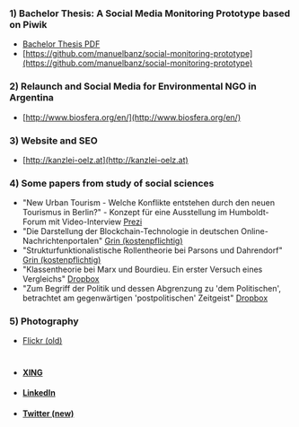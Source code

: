 
### 1) Bachelor Thesis: A Social Media Monitoring Prototype based on Piwik
- [Bachelor Thesis PDF](https://www.dropbox.com/s/9gi2v88z3fwjryh/Bachelorarbeit_Manuel_Banz.pdf?dl=0)
- [https://github.com/manuelbanz/social-monitoring-prototype](https://github.com/manuelbanz/social-monitoring-prototype)

### 2) Relaunch and Social Media for Environmental NGO in Argentina 
- [http://www.biosfera.org/en/](http://www.biosfera.org/en/)

### 3) Website and SEO
- [http://kanzlei-oelz.at](http://kanzlei-oelz.at)

### 4) Some papers from study of social sciences
- "New Urban Tourism - Welche Konflikte entstehen durch den neuen Tourismus in Berlin?" - Konzept für eine Ausstellung im Humboldt-Forum mit Video-Interview [Prezi](https://prezi.com/view/9UCwWDW4HXJL546Us6pS/)
- "Die Darstellung der Blockchain-Technologie in deutschen Online-Nachrichtenportalen" [Grin (kostenpflichtig)](https://www.grin.com/document/426748)
- "Strukturfunktionalistische Rollentheorie bei Parsons und Dahrendorf" [Grin (kostenpflichtig)](https://www.grin.com/document/426752)
- "Klassentheorie bei Marx und Bourdieu. Ein erster Versuch eines Vergleichs" [Dropbox](https://www.dropbox.com/s/u3be5ih1ey0qkpr/Hausarbeit%20Sozialstruktur%20-%20Manuel%20Banz.pdf?dl=0)
- "Zum Begriff der Politik und dessen Abgrenzung zu 'dem Politischen', betrachtet am gegenwärtigen 'postpolitischen' Zeitgeist" [Dropbox](https://www.dropbox.com/s/8pp7t0opn3937b1/essay_manuel_banz.pdf?dl=0)
### 5) Photography
- [Flickr (old)](https://www.flickr.com/photos/manuel_foto/)

# 
# 

- #### [XING](https://www.xing.com/profile/Manuel_Banz2)
- #### [LinkedIn](https://www.linkedin.com/in/manuel-banz-698070181/)
- #### [Twitter (new)](https://twitter.com/89Berlin)
